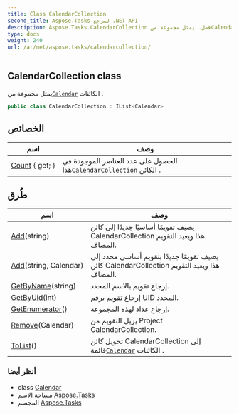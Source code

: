 ```yaml
---
title: Class CalendarCollection
second_title: Aspose.Tasks لمرجع .NET API
description: Aspose.Tasks.CalendarCollection فصل. يمثل مجموعة منCalendar الكائنات .
type: docs
weight: 240
url: /ar/net/aspose.tasks/calendarcollection/
---
```

## CalendarCollection class

يمثل مجموعة من[`Calendar`](../calendar/) الكائنات .

```csharp
public class CalendarCollection : IList<Calendar>
```

## الخصائص

| اسم | وصف |
| --- | --- |
| [Count](../../aspose.tasks/calendarcollection/count/) { get; } | الحصول على عدد العناصر الموجودة في هذا`CalendarCollection` الكائن . |

## طُرق

| اسم | وصف |
| --- | --- |
| [Add](../../aspose.tasks/calendarcollection/add/#add)(string) | يضيف تقويمًا أساسيًا جديدًا إلى كائن CalendarCollection هذا ويعيد التقويم المضاف. |
| [Add](../../aspose.tasks/calendarcollection/add/#add_1)(string, Calendar) | يضيف تقويمًا جديدًا بتقويم أساسي محدد إلى كائن CalendarCollection هذا ويعيد التقويم المضاف. |
| [GetByName](../../aspose.tasks/calendarcollection/getbyname/)(string) | إرجاع تقويم بالاسم المحدد. |
| [GetByUid](../../aspose.tasks/calendarcollection/getbyuid/)(int) | إرجاع تقويم برقم UID المحدد. |
| [GetEnumerator](../../aspose.tasks/calendarcollection/getenumerator/)() | إرجاع عداد لهذه المجموعة. |
| [Remove](../../aspose.tasks/calendarcollection/remove/)(Calendar) | يزيل التقويم من Project CalendarCollection. |
| [ToList](../../aspose.tasks/calendarcollection/tolist/)() | تحويل كائن CalendarCollection إلى قائمة[`Calendar`](../calendar/) الكائنات . |

### أنظر أيضا

* class [Calendar](../calendar/)
* مساحة الاسم [Aspose.Tasks](../../aspose.tasks/)
* المجسم [Aspose.Tasks](../../)


